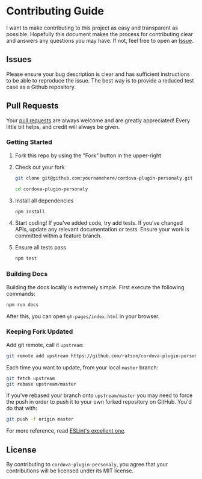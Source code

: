 # Contributing Guide

I want to make contributing to this project as easy and transparent as
possible. Hopefully this document makes the process for contributing clear and
answers any questions you may have. If not, feel free to open an
[Issue](https://github.com/sevendus/cordova-plugin-sevendus/issues).


## Issues

Please ensure your bug description is clear and has sufficient instructions
to be able to reproduce the issue. The best way is to provide a reduced
test case as a Github repository.


## Pull Requests

Your [pull requests](https://help.github.com/articles/creating-a-pull-request)
are always welcome and are greatly appreciated! Every little bit helps, and
credit will always be given.


### Getting Started

1. Fork this repo by using the "Fork" button in the upper-right

2. Check out your fork

   ```sh
   git clone git@github.com:yournamehere/cordova-plugin-personaly.git

   cd cordova-plugin-personaly
   ```

3. Install all dependencies

   ```sh
   npm install
   ```

4. Start coding!
   If you've added code, try add tests.
   If you've changed APIs, update any relevant documentation or tests.
   Ensure your work is committed within a feature branch.

5. Ensure all tests pass

   ```sh
   npm test
   ```


### Building Docs

Building the docs locally is extremely simple. First execute the following commands:

```sh
npm run docs
```

After this, you can open `gh-pages/index.html` in your browser.


### Keeping Fork Updated

Add git remote, call it `upstream`:

```sh
git remote add upstream https://github.com/ratson/cordova-plugin-personaly.git
```

Each time you want to update, from your local `master` branch:

```sh
git fetch upstream
git rebase upstream/master
```

If you've rebased your branch onto `upstream/master` you may need to
force the push in order to push it to your own forked repository on GitHub.
You'd do that with:

```sh
git push -f origin master
```

For more reference, read [ESLint's excellent one](http://eslint.org/docs/developer-guide/contributing/pull-requests#working-with-code).


## License

By contributing to `cordova-plugin-personaly`, you agree that
your contributions will be licensed under its MIT license.
